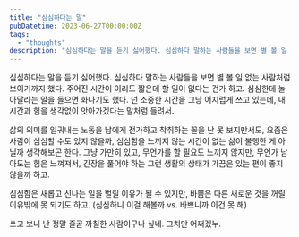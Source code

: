 ```yaml
---
title: "심심하다는 말"
pubDatetime: 2023-06-27T00:00:00Z
tags:
  - "thoughts"
description: "심심하다는 말을 듣기 싫어했다. 심심하다 말하는 사람들을 보면 별 볼 일 없는 사람처럼 보이기까지 했다. 주어진 시간이 이리도 짧은데 할 일이 없다는 건가 하고. 심심한데 놀아달라는 말을 들으면 화나기도 했다. 넌 소중한 시간을 그냥 어지럽게 쓰고 있는데, 내 시간과 힘을 생각없이 앗아가겠다는 말처럼 들려서."
---
```


심심하다는 말을 듣기 싫어했다. 심심하다 말하는 사람들을 보면 별 볼 일 없는 사람처럼 보이기까지 했다. 주어진 시간이 이리도 짧은데 할 일이 없다는 건가 하고. 심심한데 놀아달라는 말을 들으면 화나기도 했다. 넌 소중한 시간을 그냥 어지럽게 쓰고 있는데, 내 시간과 힘을 생각없이 앗아가겠다는 말처럼 들려서.

삶의 의미를 일궈내는 노동을 남에게 전가하고 착취하는 꼴을 난 못 보지만서도, 요즘은 사람이 심심할 수도 있지 않을까, 심심함을 느끼지 않는 시간이 없는 삶이 불행한 게 아닐까 생각해보곤 한다. 그냥 가만히 있고, 무언가를 할 필요도 느끼지 않지만, 무언가 남아도는 힘은 느껴져서, 긴장을 풀어야 하는 그런 생활의 상태가 가끔은 있는 편이 좋지 않을까 하고.

심심함은 새롭고 신나는 일을 벌릴 이유가 될 수 있지만, 바쁨은 다른 새로운 것을 꺼릴 이유밖에 못 되기도 하고. (심심하니 이걸 해볼까 vs. 바쁘니까 이건 못 해)

쓰고 보니 난 정말 줄곧 까칠한 사람이구나 싶네. 그치만 어쩌겠누.
